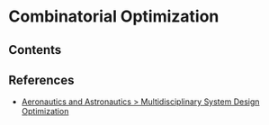 # Combinatorial Optimization

## Contents

## References

- [Aeronautics and Astronautics > Multidisciplinary System Design Optimization](https://dspace.mit.edu/bitstream/handle/1721.1/68163/16-888-spring-2004/contents/lecture-notes/index.htm)

